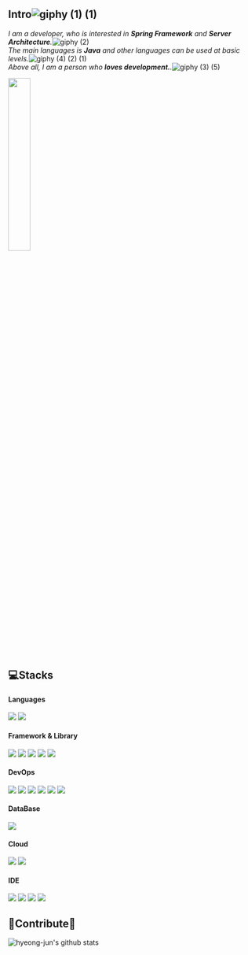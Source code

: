 Intro![giphy (1) (1)](https://user-images.githubusercontent.com/61732452/104490936-deaac400-5614-11eb-967e-af3f097b965e.gif)
--- 
   *I am a developer, who is interested in **Spring Framework** and **Server Architecture**.*![giphy (2)](https://user-images.githubusercontent.com/61732452/104540969-f198b500-5663-11eb-9854-b345f4478c29.gif)   
   *The main languages is **Java** and other languages can be used at basic levels.*![giphy (4) (2) (1)](https://user-images.githubusercontent.com/61732452/104541119-43413f80-5664-11eb-870b-f4f6beaa5f91.gif)   
   *Above all, I am a person who **loves development.**.*![giphy (3) (5)](https://user-images.githubusercontent.com/61732452/104492275-bb811400-5616-11eb-8636-b8e6c90b4eb4.gif)
   
<img width="30%" src="https://user-images.githubusercontent.com/53989167/155067633-551aaf4c-3f2e-468e-a03a-bdcef009c9e3.gif"/>

💻Stacks
---
#### Languages
<img src="https://img.shields.io/badge/Java-007396?style=flat-square&logo=Java&logoColor=#007396"/></a>
<img src="https://img.shields.io/badge/Kotlin-0095D5?&style=flat-square&logo=kotlin&logoColor=white"/></a>

#### Framework & Library 
<img src="https://img.shields.io/badge/Spring_Boot-6DB33F?style=flat-square&logo=spring-boot&logoColor=white"/></a>
<img src="https://img.shields.io/badge/RabbitMQ-%23FF6600.svg?&style=flat-square&logo=rabbitmq&logoColor=white"/></a>
<img src="https://img.shields.io/badge/Redis-%23DD0031.svg?&style=flat-square&logo=redis&logoColor=white"/></a>
<img src="https://img.shields.io/badge/Apache_Kafka-231F20?style=flat-square&logo=apache-kafka&logoColor=white"/></a>
<img src="https://img.shields.io/badge/Druid-29F1FB?&style=flat-square&logo=Apache Druid&logoColor=black"/></a>

#### DevOps
<img src="https://img.shields.io/badge/Linux-FCC624?style=flat-square&logo=linux&logoColor=black"/></a>
<img src="https://img.shields.io/badge/Docker-2CA5E0?style=flat-square&logo=docker&logoColor=white"/></a>
<img src="https://img.shields.io/badge/kubernetes-326ce5.svg?&style=flat-square&logo=kubernetes&logoColor=white"/></a>
<img src="https://img.shields.io/badge/Jenkins-D24939?style=flat-square&logo=Jenkins&logoColor=white"/></a>
<img src="https://img.shields.io/badge/ArgoCD-EF7B4D?style=flat-square&logo=Argo&logoColor=white"></a>
<img src="https://img.shields.io/badge/Prometheus-000000?style=flat-square&logo=prometheus&labelColor=000000"/></a>

#### DataBase
<img src="https://img.shields.io/badge/MySQL-005C84?style=flat-square&logo=mysql&logoColor=white"/></a>

#### Cloud   
<img src="https://img.shields.io/badge/Amazon_AWS-FF9900?style=flat-square&logo=amazonaws&logoColor=white"/></a>
<img src="https://img.shields.io/badge/Kakao_i_Cloud-FFCD00?style=flat-square&logo=Kakao&logoColor=black"/>

#### IDE  
<img src="https://img.shields.io/badge/IntelliJ_IDEA-000000.svg?style=flat-square&logo=intellij-idea&logoColor=white"/></a>
<img src="https://img.shields.io/badge/Android_Studio-3DDC84?style=flat-square&logo=android-studio&logoColor=white"/></a>
<img src="https://img.shields.io/badge/Visual_Studio_Code-0078D4?style=flat-square&logo=visual%20studio%20code&logoColor=white"/></a>
<img src="https://img.shields.io/badge/Eclipse-2C2255?style=flat-square&logo=eclipse&logoColor=white"/></a>

🙏Contribute🙏
---
![hyeong-jun's github stats](https://github-readme-stats.vercel.app/api?username=hyeong-jun-kim&show_icons=true&theme=dark&bg_color=#3399ff)
